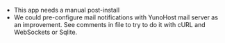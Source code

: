 - This app needs a manual post-install
- We could pre-configure mail notifications with YunoHost mail server as an improvement. See comments in file to try to do it with cURL and WebSockets or Sqlite.
